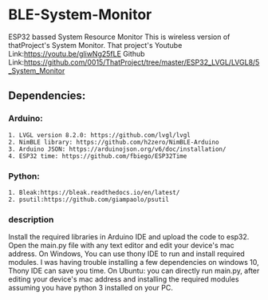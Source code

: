 # BLE-System-Monitor
ESP32 bassed System Resource Monitor
This is wireless version of thatProject's System Monitor.
That project's Youtube Link:https://youtu.be/gliwNg25fLE
Github Link:https://github.com/0015/ThatProject/tree/master/ESP32_LVGL/LVGL8/5_System_Monitor
## Dependencies:
### Arduino:
    1. LVGL version 8.2.0: https://github.com/lvgl/lvgl
    2. NimBLE library: https://github.com/h2zero/NimBLE-Arduino
    3. Arduino JSON: https://arduinojson.org/v6/doc/installation/
    4. ESP32 time: https://github.com/fbiego/ESP32Time

### Python:
    1. Bleak:https://bleak.readthedocs.io/en/latest/
    2. psutil:https://github.com/giampaolo/psutil
### description
Install the required libraries in Arduino IDE and upload the code to esp32. 
Open the main.py file with any text editor and edit your device's mac address.
On Windows, You can use thony IDE to run and install required modules. I was having trouble installing a few dependencies on windows 10, Thony IDE can save you time.
On Ubuntu: you can directly run main.py, after editing your device's mac address and installing the required modules assuming you have python 3 installed on your PC.
